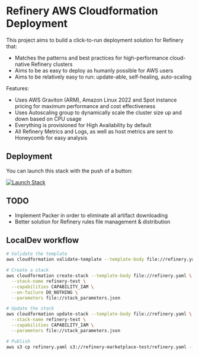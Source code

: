 # Refinery AWS Cloudformation Deployment

This project aims to build a click-to-run deployment solution for Refinery that:
* Matches the patterns and best practices for high-performance cloud-native Refinery clusters
* Aims to be as easy to deploy as humanly possible for AWS users
* Aims to be relatively easy to run: update-able, self-healing, auto-scaling

Features:
* Uses AWS Graviton (ARM), Amazon Linux 2022 and Spot instance pricing for maximum performance and cost effectiveness
* Uses Autoscaling group to dynamically scale the cluster size up and down based on CPU usage
* Everything is provisioned for High Availability by default
* All Refinery Metrics and Logs, as well as host metrics are sent to Honeycomb for easy analysis


## Deployment

You can launch this stack with the push of a button:
<p><a href="https://console.aws.amazon.com/cloudformation/home#/stacks/new?templateURL=https:%2F%2Fs3.amazonaws.com%2Frefinery-marketplace-test%2Frefinery.yaml&amp;stackName=Refinery-Prod" target="_blank"><img src="https://s3.amazonaws.com/cloudformation-examples/cloudformation-launch-stack.png" alt="Launch Stack" /></a></p>

## TODO
* Implement Packer in order to eliminate all artifact downloading
* Better solution for Refinery rules file management & distribution

## LocalDev workflow

```bash
# Validate the template
aws cloudformation validate-template --template-body file://refinery.yaml

# Create a stack
aws cloudformation create-stack --template-body file://refinery.yaml \
  --stack-name refinery-test \
  --capabilities CAPABILITY_IAM \
  --on-failure DO_NOTHING \
  --parameters file://stack_parameters.json

# Update the stack
aws cloudformation update-stack --template-body file://refinery.yaml \
  --stack-name refinery-test \
  --capabilities CAPABILITY_IAM \
  --parameters file://stack_parameters.json

# Publish
aws s3 cp refinery.yaml s3://refinery-marketplace-test/refinery.yaml --acl public-read
```
